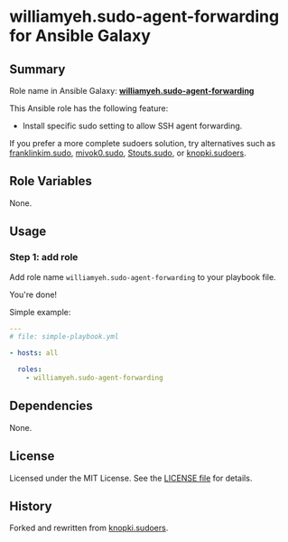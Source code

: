 
williamyeh.sudo-agent-forwarding for Ansible Galaxy
============


## Summary

Role name in Ansible Galaxy: **[williamyeh.sudo-agent-forwarding](https://galaxy.ansible.com/list#/roles/2871)**

This Ansible role has the following feature:

 - Install specific sudo setting to allow SSH agent forwarding.


If you prefer a more complete sudoers solution, try alternatives such as [franklinkim.sudo](https://galaxy.ansible.com/list#/roles/1380), [mivok0.sudo](https://galaxy.ansible.com/list#/roles/61), [Stouts.sudo](https://galaxy.ansible.com/list#/roles/842), or [knopki.sudoers](https://galaxy.ansible.com/list#/roles/325).




## Role Variables

None.


## Usage


### Step 1: add role

Add role name `williamyeh.sudo-agent-forwarding` to your playbook file.

You're done!


Simple example:

```yaml
---
# file: simple-playbook.yml

- hosts: all

  roles:
    - williamyeh.sudo-agent-forwarding
```


## Dependencies

None.


## License

Licensed under the MIT License. See the [LICENSE file](LICENSE) for details.


## History

Forked and rewritten from [knopki.sudoers](https://galaxy.ansible.com/list#/roles/325).

